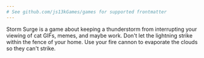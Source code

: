 ```yaml
---
# See github.com/js13kGames/games for supported frontmatter
---
```

Storm Surge is a game about keeping a thunderstorm from interrupting your viewing of cat GIFs, memes, and maybe work.  Don't let the lightning strike within the fence of your home. Use your fire cannon to evaporate the clouds so they can't strike.
